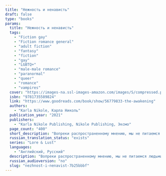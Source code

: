 ```yaml
---
title: "Нежность и ненависть"
draft: false
type: "books"
params:
  title: "Нежность и ненависть"
  tags:
    - "Fiction gay"
    - "Fiction romance general"
    - "adult fiction"
    - "fantasy"
    - "fiction"
    - "gay"
    - "LGBTQ+"
    - "male-male romance"
    - "paranormal"
    - "queer"
    - "romance"
    - "vampires"
  cover: "https://images-na.ssl-images-amazon.com/images/S/compressed.photo.goodreads.com/books/1629853935i/56779833.jpg"
  isbn: "9781735589824"
  link: "https://www.goodreads.com/book/show/56779833-the-awakening"
  authors:
    - "Karla Nikole, Карла Николь"
  publication_year: "2021"
  publishers:
    - "Karla Nikole Publishing, Nikole Publishing, Эксмо"
  page_count: "400"
  short_description: "Вопреки распространенному мнению, мы не питаемся людьми. На вкус они как грязь. Зато люди отлично подходят для романов…"
  russian_translation_status: "exists"
  series: "Lore & Lust"
  languages:
    - "Английский, Русский"
  description: "Вопреки распространенному мнению, мы не питаемся людьми. На вкус они как грязь. Зато люди отлично подходят для романов. Вампиры слишком требовательны, высокомерны и зациклены на отношениях. Понимаю, это звучит странно, ведь я – один из них. Но мне нравится изучать новое, и я остро нуждаюсь в свободе. Даже если придется мириться с этой гадкой ловушкой, подстроенной моим отцом. Недавно в череде серых дней появился просвет. Мое внимание привлек этот восхитительный человеческий доктор. Не знаю, что в нем такого особенного, но меня сильно тянет к нему. Так не было уже очень давно, если вообще было. Мне начинает казаться, что не такой уж он обычный человек, как сам утверждает. Но отступать поздно, и я проваливаюсь в этот омут с головой…\n\nHow does lust turn into love? Slowly. And it might hurt. Contrary to popular belief, we don’t like feeding from humans because they taste like dirt. But I date them. They’re excellent for that. Vampires are demanding, arrogant and too focused on mating. I realize this sounds odd, considering I’m a vampire, but I like to explore. I need my freedom. Even if it means staying in this hellish situation orchestrated by my father. But lately, there’s a bright spot. My senses are pulling me toward a delicious human doctor. I don’t know what it is about him, but I’m intrigued. In a way that I haven’t been in a very long time… if ever."
  russian_audioversion: "no"
  slug: "nezhnost-i-nenavist-7b25bbbf"
---
```

